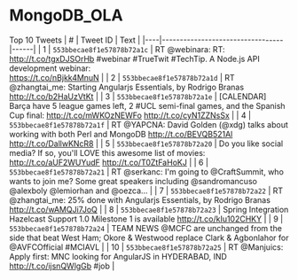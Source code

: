 ﻿# MongoDB_OLA


Top 10 Tweets
| #  | Tweet ID                         | Text |
|----|----------------------------------|------|
| 1  | `553bbecae8f1e57878b72a1c` | RT @webinara: RT: http://t.co/tgxDJSOrHb #webinar #TrueTwit #TechTip. A Node.js API development webinar:<br>https://t.co/nBjkk4MnuN |
| 2  | `553bbecae8f1e57878b72a1d` | RT @zhangtai_me: Starting Angularjs Essentials, by Rodrigo Branas http://t.co/b2HaUzVtKt |
| 3  | `553bbecae8f1e57878b72a1e` | [CALENDAR] Barça have 5 league games left, 2 #UCL semi-final games, and the Spanish Cup final: http://t.co/mWKOzNEWFo http://t.co/cyN1ZZNsSx |
| 4  | `553bbecae8f1e57878b72a1f` | RT @YAPCNA: David Golden (@xdg) talks about working with both Perl and MongoDB http://t.co/BEVQB521Al http://t.co/DallwKNcR8 |
| 5  | `553bbecae8f1e57878b72a20` | Do you like social media? If so, you'll LOVE this awesome list of movies: http://t.co/aUF2WUYudF http://t.co/T0ZtFaHoKJ |
| 6  | `553bbecae8f1e57878b72a21` | RT @serkanc: I'm going to @CraftSummit, who wants to join me? Some great speakers including @sandromancuso @alexboly @lemiorhan and @oezca… |
| 7  | `553bbecae8f1e57878b72a22` | RT @zhangtai_me: 25% done with Angularjs Essentials, by Rodrigo Branas http://t.co/wAMQJi7JoQ |
| 8  | `553bbecae8f1e57878b72a23` | Spring Integration Hazelcast Support 1.0 Milestone 1 is available http://t.co/kIu102CHKY |
| 9  | `553bbecae8f1e57878b72a24` | TEAM NEWS @MCFC are unchanged from the side that beat West Ham; Okore & Westwood replace Clark & Agbonlahor for @AVFCOfficial #MCIAVL |
| 10 | `553bbecae8f1e57878b72a25` | RT @Manjuics: Apply first: MNC looking for AngularJS in HYDERABAD, IND http://t.co/ijsnQWlgGb #job |
